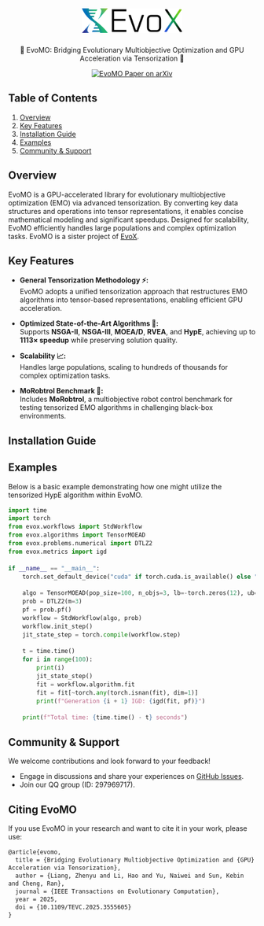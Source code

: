 <h1 align="center">
  <a href="https://github.com/EMI-Group/evox">
  <picture>
    <source media="(prefers-color-scheme: dark)" srcset="./assets/evox_logo_dark.png">
    <source media="(prefers-color-scheme: light)" srcset="./assets/evox_logo_light.png">
      <img alt="EvoX Logo" height="50" src="./assets/evox_logo_light.png">
  </picture>
  </a>
  <br>
</h1>

<p align="center">
🌟 EvoMO: Bridging Evolutionary Multiobjective Optimization and GPU Acceleration via Tensorization 🌟
</p>

<p align="center">
  <a href="https://arxiv.org/">
    <img src="https://img.shields.io/badge/paper-arxiv-red?style=for-the-badge" alt="EvoMO Paper on arXiv">
  </a>
</p>

## Table of Contents

1. [Overview](#Overview)
2. [Key Features](#key-features)
3. [Installation Guide](#installation-guide)
4. [Examples](#examples)
6. [Community & Support](#community--support)


## Overview  

EvoMO is a GPU-accelerated library for evolutionary multiobjective optimization (EMO) via advanced tensorization. By converting key data structures and operations into tensor representations, it enables concise mathematical modeling and significant speedups. Designed for scalability, EvoMO efficiently handles large populations and complex optimization tasks. EvoMO is a sister project of [EvoX](https://github.com/EMI-Group/evox).  

## Key Features  

- **General Tensorization Methodology ⚡:**  
  EvoMO adopts a unified tensorization approach that restructures EMO algorithms into tensor-based representations, enabling efficient GPU acceleration.  

- **Optimized State-of-the-Art Algorithms 🚀:**  
  Supports **NSGA-II**, **NSGA-III**, **MOEA/D**, **RVEA**, and **HypE**, achieving up to **1113× speedup** while preserving solution quality.  

- **Scalability 📈:**  
  Handles large populations, scaling to hundreds of thousands for complex optimization tasks.  

- **MoRobtrol Benchmark 🤖:**  
  Includes **MoRobtrol**, a multiobjective robot control benchmark for testing tensorized EMO algorithms in challenging black-box environments.  

## Installation Guide


## Examples

Below is a basic example demonstrating how one might utilize the tensorized HypE algorithm within EvoMO.

```python
import time
import torch
from evox.workflows import StdWorkflow
from evox.algorithms import TensorMOEAD
from evox.problems.numerical import DTLZ2
from evox.metrics import igd

if __name__ == "__main__":
    torch.set_default_device("cuda" if torch.cuda.is_available() else "cpu")

    algo = TensorMOEAD(pop_size=100, n_objs=3, lb=-torch.zeros(12), ub=torch.ones(12))
    prob = DTLZ2(m=3)
    pf = prob.pf()
    workflow = StdWorkflow(algo, prob)
    workflow.init_step()
    jit_state_step = torch.compile(workflow.step)

    t = time.time()
    for i in range(100):
        print(i)
        jit_state_step()
        fit = workflow.algorithm.fit
        fit = fit[~torch.any(torch.isnan(fit), dim=1)]
        print(f"Generation {i + 1} IGD: {igd(fit, pf)}")

    print(f"Total time: {time.time() - t} seconds")
```

## Community & Support

We welcome contributions and look forward to your feedback!
- Engage in discussions and share your experiences on [GitHub Issues](https://github.com/EMI-Group/evomo/issues).
- Join our QQ group (ID: 297969717).

## Citing EvoMO

If you use EvoMO in your research and want to cite it in your work, please use:
```
@article{evomo,
  title = {Bridging Evolutionary Multiobjective Optimization and {GPU} Acceleration via Tensorization},
  author = {Liang, Zhenyu and Li, Hao and Yu, Naiwei and Sun, Kebin and Cheng, Ran},
  journal = {IEEE Transactions on Evolutionary Computation},
  year = 2025,
  doi = {10.1109/TEVC.2025.3555605}
}
```
